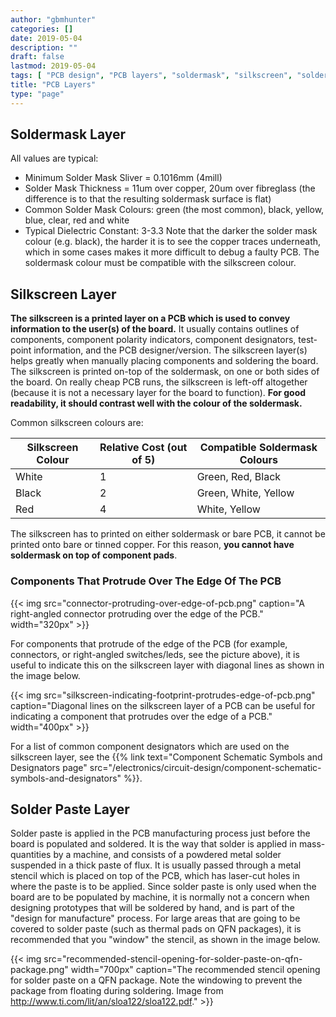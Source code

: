 ```yaml
---
author: "gbmhunter"
categories: []
date: 2019-05-04
description: ""
draft: false
lastmod: 2019-05-04
tags: [ "PCB design", "PCB layers", "soldermask", "silkscreen", "solder paste", "PCBs", "stack-up", "layers", "manufacturing" ]
title: "PCB Layers"
type: "page"
---
```


## Soldermask Layer

All values are typical:

* Minimum Solder Mask Sliver = 0.1016mm (4mill)
* Solder Mask Thickness = 11um over copper, 20um over fibreglass (the difference is to that the resulting soldermask surface is flat)
* Common Solder Mask Colours: green (the most common), black, yellow, blue, clear, red and white
* Typical Dielectric Constant: 3-3.3 Note that the darker the solder mask colour (e.g. black), the harder it is to see the copper traces underneath, which in some cases makes it more difficult to debug a faulty PCB. The soldermask colour must be compatible with the silkscreen colour.

## Silkscreen Layer

**The silkscreen is a printed layer on a PCB which is used to convey information to the user(s) of the board.** It usually contains outlines of components, component polarity indicators, component designators, test-point information, and the PCB designer/version. The silkscreen layer(s) helps greatly when manually placing components and soldering the board. The silkscreen is printed on-top of the soldermask, on one or both sides of the board. On really cheap PCB runs, the silkscreen is left-off altogether (because it is not a necessary layer for the board to function). **For good readability, it should contrast well with the colour of the soldermask.**

Common silkscreen colours are:

<table>
  <thead>
      <tr>
        <th>Silkscreen Colour</th>
        <th>Relative Cost (out of 5)</th>
        <th>Compatible Soldermask Colours</th>
      </tr>
  </thead>
  <tbody>
    <tr>
      <td>White</td>
      <td>1</td>
      <td>Green, Red, Black</td>
    </tr>
    <tr>
      <td>Black</td>
      <td>2</td>
      <td>Green, White, Yellow</td>
    </tr>
    <tr>
      <td>Red</td>
      <td>4</td>
      <td>White, Yellow</td>
    </tr>
  </tbody>
</table>

The silkscreen has to printed on either soldermask or bare PCB, it cannot be printed onto bare or tinned copper. For this reason, **you cannot have soldermask on top of component pads**.

### Components That Protrude Over The Edge Of The PCB

{{< img src="connector-protruding-over-edge-of-pcb.png" caption="A right-angled connector protruding over the edge of the PCB."  width="320px" >}}

For components that protrude of the edge of the PCB (for example, connectors, or right-angled switches/leds, see the picture above), it is useful to indicate this on the silkscreen layer with diagonal lines as shown in the image below.

{{< img src="silkscreen-indicating-footprint-protrudes-edge-of-pcb.png" caption="Diagonal lines on the silkscreen layer of a PCB can be useful for indicating a component that protrudes over the edge of a PCB."  width="400px" >}}

For a list of common component designators which are used on the silkscreen layer, see the {{% link text="Component Schematic Symbols and Designators page" src="/electronics/circuit-design/component-schematic-symbols-and-designators" %}}.

## Solder Paste Layer

Solder paste is applied in the PCB manufacturing process just before the board is populated and soldered. It is the way that solder is applied in mass-quantities by a machine, and consists of a powdered metal solder suspended in a thick paste of flux. It is usually passed through a metal stencil which is placed on top of the PCB, which has laser-cut holes in where the paste is to be applied. Since solder paste is only used when the board are to be populated by machine, it is normally not a concern when designing prototypes that will be soldered by hand, and is part of the "design for manufacture" process. For large areas that are going to be covered to solder paste (such as thermal pads on QFN packages), it is recommended that you "window" the stencil, as shown in the image below.

{{< img src="recommended-stencil-opening-for-solder-paste-on-qfn-package.png" width="700px" caption="The recommended stencil opening for solder paste on a QFN package. Note the windowing to prevent the package from floating during soldering. Image from http://www.ti.com/lit/an/sloa122/sloa122.pdf." >}}

